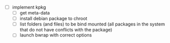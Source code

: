 - [ ] implement kpkg
	- [ ] get meta-data
	- [ ] install debian package to chroot
	- [ ] list folders (and files) to be bind mounted (all packages in the system that do not have conflicts with the package)
	- [ ] launch bwrap with correct options